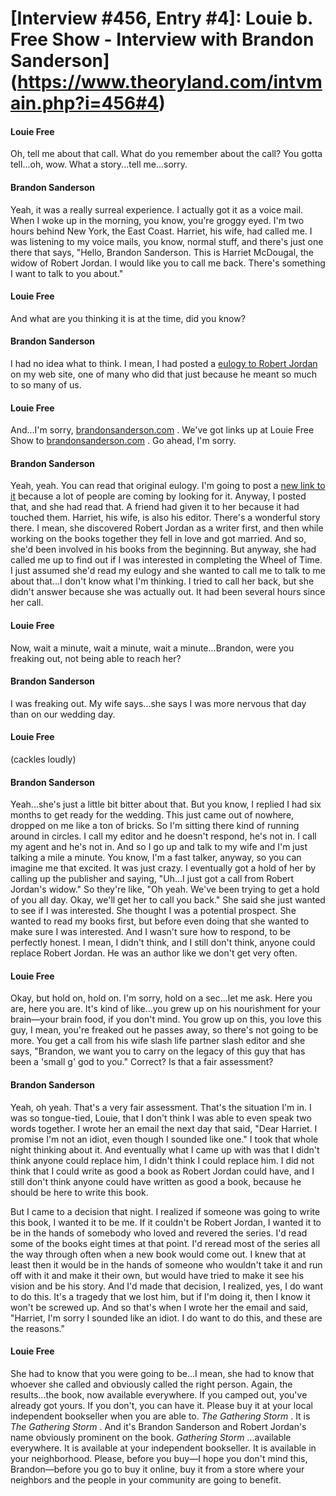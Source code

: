 # [Interview #456, Entry #4]: Louie b. Free Show - Interview with Brandon Sanderson](https://www.theoryland.com/intvmain.php?i=456#4)

#### Louie Free

Oh, tell me about that call. What do you remember about the call? You gotta tell...oh, wow. What a story...tell me...sorry.

#### Brandon Sanderson

Yeah, it was a really surreal experience. I actually got it as a voice mail. When I woke up in the morning, you know, you're groggy eyed. I'm two hours behind New York, the East Coast. Harriet, his wife, had called me. I was listening to my voice mails, you know, normal stuff, and there's just one there that says, "Hello, Brandon Sanderson. This is Harriet McDougal, the widow of Robert Jordan. I would like you to call me back. There's something I want to talk to you about."

#### Louie Free

And what are you thinking it is at the time, did you know?

#### Brandon Sanderson

I had no idea what to think. I mean, I had posted a
[eulogy to Robert Jordan](http://www.brandonsanderson.com/blog/550/EUOLogy-Goodbye-Mr.-Jordan)
on my web site, one of many who did that just because he meant so much to so many of us.

#### Louie Free

And...I'm sorry,
[brandonsanderson.com](http://brandonsanderson.com/)
. We've got links up at Louie Free Show to
[brandonsanderson.com](http://brandonsanderson.com/)
. Go ahead, I'm sorry.

#### Brandon Sanderson

Yeah, yeah. You can read that original eulogy. I'm going to post a
[new link to it](http://www.brandonsanderson.com/blog/550/EUOLogy-Goodbye-Mr.-Jordan)
because a lot of people are coming by looking for it. Anyway, I posted that, and she had read that. A friend had given it to her because it had touched them. Harriet, his wife, is also his editor. There's a wonderful story there. I mean, she discovered Robert Jordan as a writer first, and then while working on the books together they fell in love and got married. And so, she'd been involved in his books from the beginning. But anyway, she had called me up to find out if I was interested in completing the Wheel of Time. I just assumed she'd read my eulogy and she wanted to call me to talk to me about that...I don't know what I'm thinking. I tried to call her back, but she didn't answer because she was actually out. It had been several hours since her call.

#### Louie Free

Now, wait a minute, wait a minute, wait a minute...Brandon, were you freaking out, not being able to reach her?

#### Brandon Sanderson

I was freaking out. My wife says...she says I was more nervous that day than on our wedding day.

#### Louie Free

(cackles loudly)

#### Brandon Sanderson

Yeah...she's just a little bit bitter about that. But you know, I replied I had six months to get ready for the wedding. This just came out of nowhere, dropped on me like a ton of bricks. So I'm sitting there kind of running around in circles. I call my editor and he doesn't respond, he's not in. I call my agent and he's not in. And so I go up and talk to my wife and I'm just talking a mile a minute. You know, I'm a fast talker, anyway, so you can imagine me that excited. It was just crazy. I eventually got a hold of her by calling up the publisher and saying, "Uh...I just got a call from Robert Jordan's widow." So they're like, "Oh yeah. We've been trying to get a hold of you all day. Okay, we'll get her to call you back." She said she just wanted to see if I was interested. She thought I was a potential prospect. She wanted to read my books first, but before even doing that she wanted to make sure I was interested. And I wasn't sure how to respond, to be perfectly honest. I mean, I didn't think, and I still don't think, anyone could replace Robert Jordan. He was an author like we don't get very often.

#### Louie Free

Okay, but hold on, hold on. I'm sorry, hold on a sec...let me ask. Here you are, here you are. It's kind of like...you grew up on his nourishment for your brain—your brain food, if you don't mind. You grow up on this, you love this guy, I mean, you're freaked out he passes away, so there's not going to be more. You get a call from his wife slash life partner slash editor and she says, "Brandon, we want you to carry on the legacy of this guy that has been a 'small g' god to you." Correct? Is that a fair assessment?

#### Brandon Sanderson

Yeah, oh yeah. That's a very fair assessment. That's the situation I'm in. I was so tongue-tied, Louie, that I don't think I was able to even speak two words together. I wrote her an email the next day that said, "Dear Harriet. I promise I'm not an idiot, even though I sounded like one." I took that whole night thinking about it. And eventually what I came up with was that I didn't think anyone could replace him, I didn't think I could replace him. I did not think that I could write as good a book as Robert Jordan could have, and I still don't think anyone could have written as good a book, because he should be here to write this book.

But I came to a decision that night. I realized if someone was going to write this book, I wanted it to be me. If it couldn't be Robert Jordan, I wanted it to be in the hands of somebody who loved and revered the series. I'd read some of the books eight times at that point. I'd reread most of the series all the way through often when a new book would come out. I knew that at least then it would be in the hands of someone who wouldn't take it and run off with it and make it their own, but would have tried to make it see his vision and be his story. And I'd made that decision, I realized, yes, I do want to do this. It's a tragedy that we lost him, but if I'm doing it, then I know it won't be screwed up. And so that's when I wrote her the email and said, "Harriet, I'm sorry I sounded like an idiot. I do want to do this, and these are the reasons."

#### Louie Free

She had to know that you were going to be...I mean, she had to know that whoever she called and obviously called the right person. Again, the results...the book, now available everywhere. If you camped out, you've already got yours. If you don't, you can have it. Please buy it at your local independent bookseller when you are able to.
*The Gathering Storm*
. It is
*The Gathering Storm*
. And it's Brandon Sanderson and Robert Jordan's name obviously prominent on the book.
*Gathering Storm*
...available everywhere. It is available at your independent bookseller. It is available in your neighborhood. Please, before you buy—I hope you don't mind this, Brandon—before you go to buy it online, buy it from a store where your neighbors and the people in your community are going to benefit.

